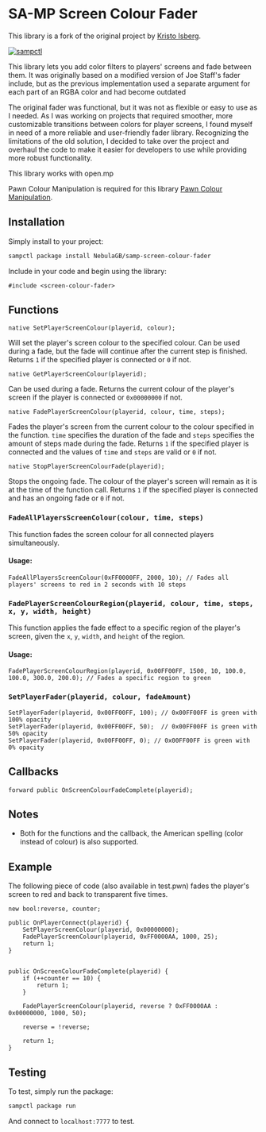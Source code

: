 
# SA-MP Screen Colour Fader

This library is a fork of the original project by [Kristo Isberg](https://github.com/NebulaGB/samp-screen-colour-fader).

[![sampctl](https://img.shields.io/badge/sampctl-samp--screen--colour--fader-2f2f2f.svg?style=for-the-badge)](https://github.com/NebulaGB/samp-screen-colour-fader)



This library lets you add color filters to players' screens and fade between them. It was originally based on a modified version of Joe Staff's fader include, but as the previous implementation used a separate argument for each part of an RGBA color and had become outdated

The original fader was functional, but it was not as flexible or easy to use as I needed. As I was working on projects that required smoother, more customizable transitions between colors for player screens, I found myself in need of a more reliable and user-friendly fader library. Recognizing the limitations of the old solution, I decided to take over the project and overhaul the code to make it easier for developers to use while providing more robust functionality.

This library works with open.mp

Pawn Colour Manipulation is required for this library [Pawn Colour Manipulation](https://github.com/NebulaGB/pawn-colour-manipulation).
## Installation

Simply install to your project:

```bash
sampctl package install NebulaGB/samp-screen-colour-fader
```

Include in your code and begin using the library:

```pawn
#include <screen-colour-fader>
```

## Functions

```pawn
native SetPlayerScreenColour(playerid, colour);
```
Will set the player's screen colour to the specified colour. Can be used during a fade, but the fade will continue after the current step is finished. Returns `1` if the specified player is connected or `0` if not.


```pawn
native GetPlayerScreenColour(playerid);
```
Can be used during a fade. Returns the current colour of the player's screen if the player is connected or `0x00000000` if not.

```pawn
native FadePlayerScreenColour(playerid, colour, time, steps);
```
Fades the player's screen from the current colour to the colour specified in the function. `time` specifies the duration of the fade and `steps` specifies the amount of steps made during the fade. Returns `1` if the specified player is connected and the values of `time` and `steps` are valid or `0` if not.

```pawn
native StopPlayerScreenColourFade(playerid);
```
Stops the ongoing fade. The colour of the player's screen will remain as it is at the time of the function call. Returns `1` if the specified player is connected and has an ongoing fade or `0` if not.

### `FadeAllPlayersScreenColour(colour, time, steps)`

This function fades the screen colour for all connected players simultaneously.

#### Usage:

```pawn
FadeAllPlayersScreenColour(0xFF0000FF, 2000, 10); // Fades all players' screens to red in 2 seconds with 10 steps
```

### `FadePlayerScreenColourRegion(playerid, colour, time, steps, x, y, width, height)`

This function applies the fade effect to a specific region of the player's screen, given the `x`, `y`, `width`, and `height` of the region.

#### Usage:

```pawn
FadePlayerScreenColourRegion(playerid, 0x00FF00FF, 1500, 10, 100.0, 100.0, 300.0, 200.0); // Fades a specific region to green
```

### `SetPlayerFader(playerid, colour, fadeAmount) `

```pawn
SetPlayerFader(playerid, 0x00FF00FF, 100); // 0x00FF00FF is green with 100% opacity
SetPlayerFader(playerid, 0x00FF00FF, 50);  // 0x00FF00FF is green with 50% opacity
SetPlayerFader(playerid, 0x00FF00FF, 0); // 0x00FF00FF is green with 0% opacity
```

## Callbacks

```pawn
forward public OnScreenColourFadeComplete(playerid);
```

## Notes

* Both for the functions and the callback, the American spelling (color instead of colour) is also supported.


## Example

The following piece of code (also available in test.pwn) fades the player's screen to red and back to transparent five times.

```pawn
new bool:reverse, counter;

public OnPlayerConnect(playerid) {
	SetPlayerScreenColour(playerid, 0x00000000);
	FadePlayerScreenColour(playerid, 0xFF0000AA, 1000, 25);
	return 1;
}


public OnScreenColourFadeComplete(playerid) {
	if (++counter == 10) {
		return 1;
	}

	FadePlayerScreenColour(playerid, reverse ? 0xFF0000AA : 0x00000000, 1000, 50);

	reverse = !reverse;

	return 1;
}
```

## Testing

To test, simply run the package:

```bash
sampctl package run
```

And connect to `localhost:7777` to test.
